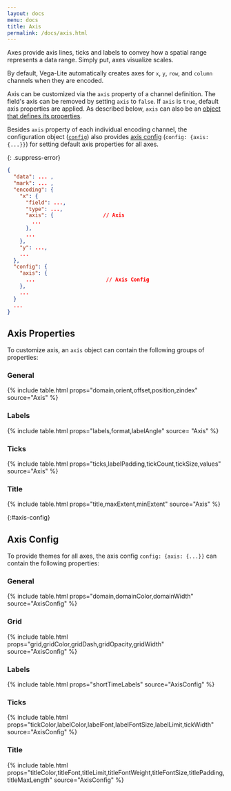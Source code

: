 ```yaml
---
layout: docs
menu: docs
title: Axis
permalink: /docs/axis.html
---
```


Axes provide axis lines, ticks and labels to convey how a spatial range represents a data range. Simply put, axes visualize scales.

By default, Vega-Lite automatically creates axes for `x`, `y`, `row`, and `column` channels when they are encoded.

Axis can be customized via the `axis` property of a channel definition.
The field's axis can be removed by setting `axis` to `false`. If `axis` is `true`, default axis properties are applied.
As described below, `axis` can also be an [object that defines its properties](#axis-properties).

Besides `axis` property of each individual encoding channel, the configuration object ([`config`](config.html)) also provides [axis config](#axis-config) (`config: {axis: {...}}`) for setting default axis properties for all axes.


{: .suppress-error}
```json
{
  "data": ... ,
  "mark": ... ,
  "encoding": {
    "x": {
      "field": ...,
      "type": ...,
      "axis": {                // Axis
        ...
      },
      ...
    },
    "y": ...,
    ...
  },
  "config": {
    "axis": {
      ...                       // Axis Config
    },
    ...
  }
  ...
}
```

<!--TODO: add default behavior for each property -->

## Axis Properties

To customize axis, an `axis` object can contain the following groups of properties:

### General

{% include table.html props="domain,orient,offset,position,zindex" source="Axis" %}

### Labels

{% include table.html props="labels,format,labelAngle" source= "Axis" %}

### Ticks

{% include table.html props="ticks,labelPadding,tickCount,tickSize,values" source="Axis" %}

### Title

{% include table.html props="title,maxExtent,minExtent" source="Axis" %}

{:#axis-config}
## Axis Config

To provide themes for all axes, the axis config `config: {axis: {...}}` can contain the following properties:

### General

{% include table.html props="domain,domainColor,domainWidth" source="AxisConfig" %}

### Grid

{% include table.html props="grid,gridColor,gridDash,gridOpacity,gridWidth" source="AxisConfig" %}

### Labels

{% include table.html props="shortTimeLabels" source="AxisConfig" %}

### Ticks

{% include table.html props="tickColor,labelColor,labelFont,labelFontSize,labelLimit,tickWidth" source="AxisConfig" %}

### Title

{% include table.html props="titleColor,titleFont,titleLimit,titleFontWeight,titleFontSize,titlePadding,titleMaxLength" source="AxisConfig" %}

